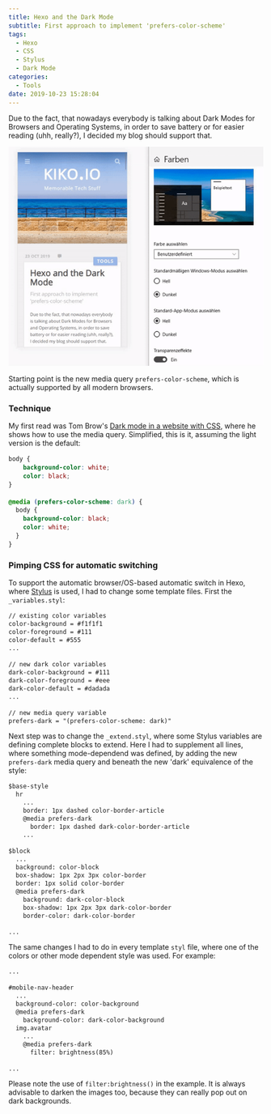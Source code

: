 ```yaml
---
title: Hexo and the Dark Mode
subtitle: First approach to implement 'prefers-color-scheme'
tags:
  - Hexo
  - CSS
  - Stylus
  - Dark Mode
categories:
  - Tools
date: 2019-10-23 15:28:04
---
```


Due to the fact, that nowadays everybody is talking about Dark Modes for Browsers and Operating Systems, in order to save battery or for easier reading (uhh, really?), I decided my blog should support that.

![Switching Dark Mode in Windows 10](Hexo-and-the-Dark-Mode/screen-recording-1.gif)
<!-- more -->

Starting point is the new media query ``prefers-color-scheme``, which is actually supported by all modern browsers.

### Technique

My first read was Tom Brow's [Dark mode in a website with CSS](https://tombrow.com/dark-mode-website-css), where he shows how to use the media query. Simplified, this is it, assuming the light version is the default:

```css
body {
    background-color: white;
    color: black;
}

@media (prefers-color-scheme: dark) {
  body {
    background-color: black;
    color: white;
  }
}
```

### Pimping CSS for automatic switching

To support the automatic browser/OS-based automatic switch in Hexo, where [Stylus](http://stylus-lang.com/) is used, I had to change some template files. First the ``_variables.styl``:

```styl
// existing color variables
color-background = #f1f1f1
color-foreground = #111
color-default = #555
...

// new dark color variables
dark-color-background = #111
dark-color-foreground = #eee
dark-color-default = #dadada
...

// new media query variable
prefers-dark = "(prefers-color-scheme: dark)"
```

Next step was to change the ``_extend.styl``, where some Stylus variables are defining complete blocks to extend. Here I had to supplement all lines, where something mode-dependend was defined, by adding the new ``prefers-dark`` media query and beneath the new 'dark' equivalence of the style:

```styl
$base-style
  hr
    ...
    border: 1px dashed color-border-article
    @media prefers-dark
      border: 1px dashed dark-color-border-article
    ...

$block
  ...
  background: color-block
  box-shadow: 1px 2px 3px color-border
  border: 1px solid color-border
  @media prefers-dark
    background: dark-color-block
    box-shadow: 1px 2px 3px dark-color-border
    border-color: dark-color-border

...
```

The same changes I had to do in every template ``styl`` file, where one of the colors or other mode dependent style was used. For example:

```styl
...

#mobile-nav-header
  ...
  background-color: color-background
  @media prefers-dark
    background-color: dark-color-background
  img.avatar
    ...
    @media prefers-dark
      filter: brightness(85%)

...
```

Please note the use of ``filter:brightness()`` in the example. It is always advisable to darken the images too, because they can really pop out on dark backgrounds.
